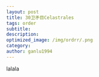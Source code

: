 ```yaml
---
layout: post
title: 30卫矛目Celastrales
tags: order    
subtitle: 
description: 
optimized_image: /img/ordrr/.png
category: 
author: ganlu1994  
---
```



lalala